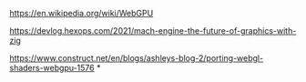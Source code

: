 https://en.wikipedia.org/wiki/WebGPU

https://devlog.hexops.com/2021/mach-engine-the-future-of-graphics-with-zig

https://www.construct.net/en/blogs/ashleys-blog-2/porting-webgl-shaders-webgpu-1576
* 